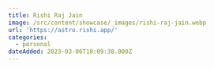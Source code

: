 ```yaml
---
title: Rishi Raj Jain
image: /src/content/showcase/_images/rishi-raj-jain.webp
url: 'https://astro.rishi.app/'
categories:
  - personal
dateAdded: 2023-03-06T18:09:38.000Z
---
```


